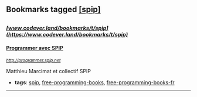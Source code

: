 ## Bookmarks tagged [[spip]](https://www.codever.land/search?q=[spip])

_<sup><sup>[www.codever.land/bookmarks/t/spip](https://www.codever.land/bookmarks/t/spip)</sup></sup>_
---
#### [Programmer avec SPIP](http://programmer.spip.net)
_<sup>http://programmer.spip.net</sup>_

Matthieu Marcimat et collectif SPIP
* **tags**: [spip](../tagged/spip.md), [free-programming-books](../tagged/free-programming-books.md), [free-programming-books-fr](../tagged/free-programming-books-fr.md)
---
